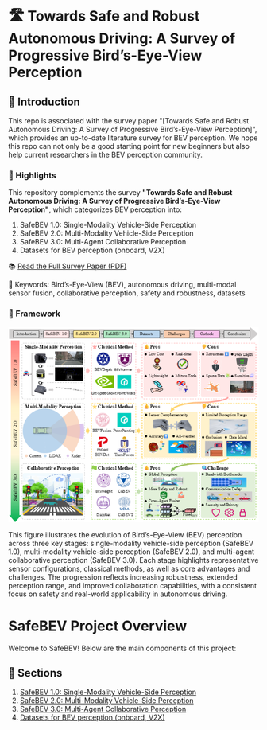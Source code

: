 # 🛣️ Towards Safe and Robust Autonomous Driving: A Survey of Progressive Bird’s-Eye-View Perception

## 🚗 Introduction

This repo is associated with the survey paper "[Towards Safe and Robust Autonomous Driving: A Survey of Progressive Bird’s-Eye-View Perception]", which provides an up-to-date literature survey for BEV perception. We hope this repo can not only be a good starting point for new beginners but also help current researchers in the BEV perception community.
### 📌 Highlights

This repository complements the survey **"Towards Safe and Robust Autonomous Driving: A Survey of Progressive Bird’s-Eye-View Perception"**, which categorizes BEV perception into:
1. SafeBEV 1.0: Single-Modality Vehicle-Side Perception
2. SafeBEV 2.0: Multi-Modality Vehicle-Side Perception
3. SafeBEV 3.0: Multi-Agent Collaborative Perception
4. Datasets for BEV perception (onboard, V2X)


📚 [Read the Full Survey Paper (PDF)]()

📌 Keywords: Bird’s-Eye-View (BEV), autonomous driving, multi-modal sensor fusion, collaborative perception, safety and robustness, datasets

### 📌 Framework

![framework](01_Framework.png)

This figure illustrates the evolution of Bird’s-Eye-View (BEV) perception across three key stages: single-modality vehicle-side perception (SafeBEV 1.0), multi-modality vehicle-side perception (SafeBEV 2.0), and multi-agent collaborative perception (SafeBEV 3.0). Each stage highlights representative sensor configurations, classical methods, as well as core advantages and challenges. The progression reflects increasing robustness, extended perception range, and improved collaboration capabilities, with a consistent focus on safety and real-world applicability in autonomous driving.


# SafeBEV Project Overview

Welcome to SafeBEV! Below are the main components of this project:

## 🔗 Sections

1. [SafeBEV 1.0: Single-Modality Vehicle-Side Perception](./01_SafeBEV1.0/SafeBEV1.0.md)
2. [SafeBEV 2.0: Multi-Modality Vehicle-Side Perception](./02_SafeBEV2.0/SafeBEV2.0.md)
3. [SafeBEV 3.0: Multi-Agent Collaborative Perception](./03_SafeBEV3.0/SafeBEV3.0.md)
4. [Datasets for BEV perception (onboard, V2X)](./04_Datasets/Datasets.md)
